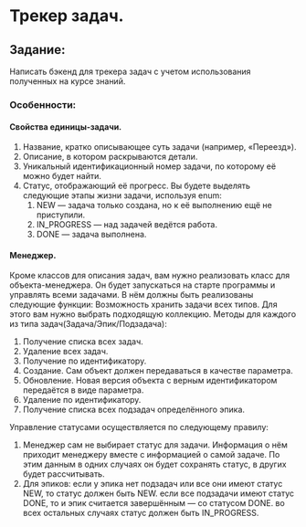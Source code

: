 # Трекер задач. #
## Задание: ##
Написать бэкенд для трекера задач с учетом использования полученных на курсе знаний.
### Особенности: ###
#### Свойства единицы-задачи. ####
1. Название, кратко описывающее суть задачи (например, «Переезд»).
2. Описание, в котором раскрываются детали.
3. Уникальный идентификационный номер задачи, по которому её можно будет найти.
4. Статус, отображающий её прогресс. Вы будете выделять следующие этапы жизни задачи, используя enum:
   1. NEW — задача только создана, но к её выполнению ещё не приступили.
   2. IN_PROGRESS — над задачей ведётся работа.
   3. DONE — задача выполнена.
#### Менеджер. ####
Кроме классов для описания задач, вам нужно реализовать класс для объекта-менеджера. Он будет запускаться на старте программы и управлять всеми задачами. В нём должны быть реализованы следующие функции:
Возможность хранить задачи всех типов. Для этого вам нужно выбрать подходящую коллекцию.
Методы для каждого из типа задач(Задача/Эпик/Подзадача):
 1. Получение списка всех задач.
 2. Удаление всех задач.
 3. Получение по идентификатору.
 4. Создание. Сам объект должен передаваться в качестве параметра.
 5. Обновление. Новая версия объекта с верным идентификатором передаётся в виде параметра.
 6. Удаление по идентификатору.
 7. Получение списка всех подзадач определённого эпика.

   Управление статусами осуществляется по следующему правилу:
 1. Менеджер сам не выбирает статус для задачи. Информация о нём приходит менеджеру вместе с информацией о самой задаче. По этим данным в одних случаях он будет сохранять статус, в других будет рассчитывать.
 2. Для эпиков:
если у эпика нет подзадач или все они имеют статус NEW, то статус должен быть NEW.
если все подзадачи имеют статус DONE, то и эпик считается завершённым — со статусом DONE.
во всех остальных случаях статус должен быть IN_PROGRESS.

